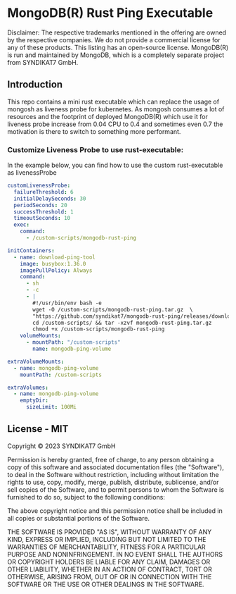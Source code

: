 <!--- app-name: mongodb-rust-ping&reg; -->

# MongoDB(R) Rust Ping Executable

Disclaimer: The respective trademarks mentioned in the offering are owned by the respective companies. We do not provide a commercial license for any of these products. This listing has an open-source license. MongoDB(R) is run and maintained by MongoDB, which is a completely separate project from SYNDIKAT7 GmbH.

## Introduction

This repo contains a mini rust executable which can replace the usage of mongosh as liveness probe for kubernetes.
As mongosh consumes a lot of resources and the footprint of deployed MongoDB(R) which use it for liveness probe
increase from 0.04 CPU to 0.4 and sometimes even 0.7 the motivation is there to switch to something more performant.  

### Customize Liveness Probe to use rust-executable:

In the example below, you can find how to use the custom rust-executable as livenessProbe

```yaml
customLivenessProbe:
  failureThreshold: 6
  initialDelaySeconds: 30
  periodSeconds: 20
  successThreshold: 1
  timeoutSeconds: 10
  exec:
    command:
      - /custom-scripts/mongodb-rust-ping

initContainers:
  - name: download-ping-tool
    image: busybox:1.36.0
    imagePullPolicy: Always
    command:
      - sh
      - -c
      - |
        #!/usr/bin/env bash -e
        wget -O /custom-scripts/mongodb-rust-ping.tar.gz  \
        "https://github.com/syndikat7/mongodb-rust-ping/releases/download/v0.1.6/mongodb-rust-ping-v0.1.6-linux-x64.tar.gz"
        cd /custom-scripts/ && tar -xzvf mongodb-rust-ping.tar.gz   
        chmod +x /custom-scripts/mongodb-rust-ping
    volumeMounts:
      - mountPath: "/custom-scripts"
        name: mongodb-ping-volume

extraVolumeMounts:
  - name: mongodb-ping-volume
    mountPath: /custom-scripts

extraVolumes:
  - name: mongodb-ping-volume
    emptyDir:
      sizeLimit: 100Mi

```

## License - MIT

Copyright &copy; 2023 SYNDIKAT7 GmbH

Permission is hereby granted, free of charge, to any person obtaining
a copy of this software and associated documentation files (the
"Software"), to deal in the Software without restriction, including
without limitation the rights to use, copy, modify, merge, publish,
distribute, sublicense, and/or sell copies of the Software, and to
permit persons to whom the Software is furnished to do so, subject to
the following conditions:

The above copyright notice and this permission notice shall be
included in all copies or substantial portions of the Software.

THE SOFTWARE IS PROVIDED "AS IS", WITHOUT WARRANTY OF ANY KIND,
EXPRESS OR IMPLIED, INCLUDING BUT NOT LIMITED TO THE WARRANTIES OF
MERCHANTABILITY, FITNESS FOR A PARTICULAR PURPOSE AND
NONINFRINGEMENT. IN NO EVENT SHALL THE AUTHORS OR COPYRIGHT HOLDERS BE
LIABLE FOR ANY CLAIM, DAMAGES OR OTHER LIABILITY, WHETHER IN AN ACTION
OF CONTRACT, TORT OR OTHERWISE, ARISING FROM, OUT OF OR IN CONNECTION
WITH THE SOFTWARE OR THE USE OR OTHER DEALINGS IN THE SOFTWARE.
